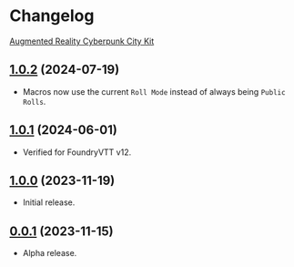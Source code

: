 # Changelog

[Augmented Reality Cyberpunk City Kit](https://foundryvtt.com/packages/augmented-reality-foundry)

## [1.0.2](https://github.com/jendave/augmented-reality/commits/main) (2024-07-19)

* Macros now use the current `Roll Mode` instead of always being `Public Rolls`.

## [1.0.1](https://github.com/jendave/augmented-reality/commits/main) (2024-06-01)

* Verified for FoundryVTT v12.

## [1.0.0](https://github.com/jendave/augmented-reality/commits/main) (2023-11-19)

* Initial release.

## [0.0.1](https://github.com/jendave/augmented-reality/commits/main) (2023-11-15)

* Alpha release.
